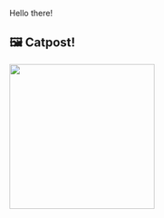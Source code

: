 Hello there!



## 🖼️ Catpost!

<sub>
    <img src="https://cdn2.thecatapi.com/images/qQNpoUTW1.jpg" height="256">
</sub>

